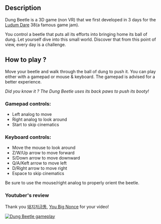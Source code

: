 
## Description

Dung Beetle is a 3D game (non VR) that we first developed in 3 days for the [Ludum Dare](http://ldjam.com/) 38(a famous game jam). 

You control a beetle that puts all its efforts into bringing home its ball of dung.
Let yourself dive into this small world. Discover that from this point of view, every day is a challenge.

<div id="carousel"></div>


## How to play ?

Move your beetle and walk through the ball of dung to push it.
You can play either with a gamepad or mouse & keyboard. The gamepad is advised for a better experience.

_Did you know it ? The Dung Beetle uses its back paws to push its booty!_

### Gamepad controls:
- Left analog to move
- Right analog to look around
- Start to skip cinematics

### Keyboard controls:
- Move the mouse to look around
- Z/W/Up arrow to move forward
- S/Down arrow to move downward
- Q/A/Keft arrow to move left
- D/Right arrow to move right
- Espace to skip cinematics

Be sure to use the mouse/right analog to properly orient the beetle.

### Youtuber's review
Thank you [돼지저금통](https://www.youtube.com/watch?v=IOgFvfAP0vA), [You Big Nonce](https://www.youtube.com/watch?v=v0ZF_StPIds&t=126s) for your video! 

[![Dung Beetle gameplay](https://img.youtube.com/vi/IOgFvfAP0vA/0.jpg)](https://www.youtube.com/watch?v=IOgFvfAP0vA)